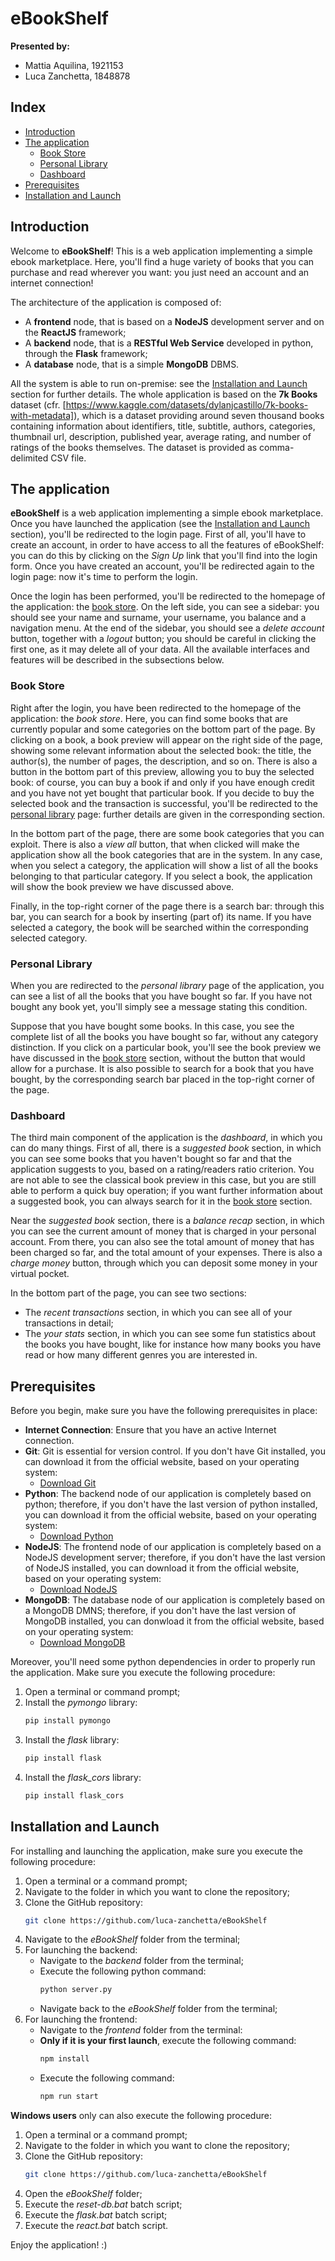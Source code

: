 # eBookShelf
**Presented by:**
- Mattia Aquilina, 1921153
- Luca Zanchetta, 1848878

## Index
- [Introduction](#introduction)
- [The application](#the-application)
  - [Book Store](#book-store)
  - [Personal Library](#personal-library)
  - [Dashboard](#dashboard)
- [Prerequisites](#prerequisites)
- [Installation and Launch](#installation-and-launch)

## Introduction

Welcome to **eBookShelf**! This is a web application implementing a simple ebook marketplace. Here, you'll find a huge variety of books that you can purchase and read wherever you want: you just need an account and an internet connection!

The architecture of the application is composed of:
- A **frontend** node, that is based on a **NodeJS** development server and on the **ReactJS** framework;
- A **backend** node, that is a **RESTful Web Service** developed in python, through the **Flask** framework;
- A **database** node, that is a simple **MongoDB** DBMS.

All the system is able to run on-premise: see the [Installation and Launch](#installation-and-launch) section for further details. The whole application is based on the **7k Books** dataset (cfr. [https://www.kaggle.com/datasets/dylanjcastillo/7k-books-with-metadata]), which is a dataset providing around seven thousand books containing information about identifiers, title, subtitle, authors, categories, thumbnail url, description, published year, average rating, and number of ratings of the books themselves. The dataset is provided as comma-delimited CSV file.

## The application
**eBookShelf** is a web application implementing a simple ebook marketplace. Once you have launched the application (see the [Installation and Launch](#installation-and-launch) section), you'll be redirected to the login page. First of all, you'll have to create an account, in order to have access to all the features of eBookShelf: you can do this by clicking on the *Sign Up* link that you'll find into the login form. Once you have created an account, you'll be redirected again to the login page: now it's time to perform the login.

Once the login has been performed, you'll be redirected to the homepage of the application: the [book store](#book-store). On the left side, you can see a sidebar: you should see your name and surname, your username, you balance and a navigation menu. At the end of the sidebar, you should see a *delete account* button, together with a *logout* button; you should be careful in clicking the first one, as it may delete all of your data. All the available interfaces and features will be described in the subsections below.

### Book Store
Right after the login, you have been redirected to the homepage of the application: the *book store*. Here, you can find some books that are currently popular and some categories on the bottom part of the page. By clicking on a book, a book preview will appear on the right side of the page, showing some relevant information about the selected book: the title, the author(s), the number of pages, the description, and so on. There is also a button in the bottom part of this preview, allowing you to buy the selected book: of course, you can buy a book if and only if you have enough credit and you have not yet bought that particular book. If you decide to buy the selected book and the transaction is successful, you'll be redirected to the [personal library](#personal-library) page: further details are given in the corresponding section. 

In the bottom part of the page, there are some book categories that you can exploit. There is also a *view all* button, that when clicked will make the application show all the book categories that are in the system. In any case, when you select a category, the application will show a list of all the books belonging to that particular category. If you select a book, the application will show the book preview we have discussed above. 

Finally, in the top-right corner of the page there is a search bar: through this bar, you can search for a book by inserting (part of) its name. If you have selected a category, the book will be searched within the corresponding selected category.

### Personal Library
When you are redirected to the *personal library* page of the application, you can see a list of all the books that you have bought so far. If you have not bought any book yet, you'll simply see a message stating this condition. 

Suppose that you have bought some books. In this case, you see the complete list of all the books you have bought so far, without any category distinction. If you click on a particular book, you'll see the book preview we have discussed in the [book store](#book-store) section, without the button that would allow for a purchase. It is also possible to search for a book that you have bought, by the corresponding search bar placed in the top-right corner of the page.

### Dashboard
The third main component of the application is the *dashboard*, in which you can do many things. First of all, there is a *suggested book* section, in which you can see some books that you haven't bought so far and that the application suggests to you, based on a rating/readers ratio criterion. You are not able to see the classical book preview in this case, but you are still able to perform a quick buy operation; if you want further information about a suggested book, you can always search for it in the [book store](#book-store) section.

Near the *suggested book* section, there is a *balance recap* section, in which you can see the current amount of money that is charged in your personal account. From there, you can also see the total amount of money that has been charged so far, and the total amount of your expenses. There is also a *charge money* button, through which you can deposit some money in your virtual pocket. 

In the bottom part of the page, you can see two sections:
- The *recent transactions* section, in which you can see all of your transactions in detail;
- The *your stats* section, in which you can see some fun statistics about the books you have bought, like for instance how many books you have read or how many different genres you are interested in.

## Prerequisites
Before you begin, make sure you have the following prerequisites in place:
- **Internet Connection**: Ensure that you have an active Internet connection.
- **Git**: Git is essential for version control. If you don't have Git installed, you can download it from the official website, based on your operating system:
  - [Download Git](https://git-scm.com/downloads)
- **Python**: The backend node of our application is completely based on python; therefore, if you don't have the last version of python installed, you can download it from the official website, based on your operating system:
  - [Download Python](https://www.python.org/)
- **NodeJS**: The frontend node of our application is completely based on a NodeJS development server; therefore, if you don't have the last version of NodeJS installed, you can download it from the official website, based on your operating system:
  - [Download NodeJS](https://nodejs.org/en)
- **MongoDB**: The database node of our application is completely based on a MongoDB DMNS; therefore, if you don't have the last version of MongoDB installed, you can donwload it from the official website, based on your operating system:
  - [Download MongoDB](https://www.mongodb.com/)

Moreover, you'll need some python dependencies in order to properly run the application. Make sure you execute the following procedure:
1. Open a terminal or command prompt;
2. Install the *pymongo* library:
   ```bash
   pip install pymongo
   ```
3. Install the *flask* library:
   ```bash
   pip install flask
   ```
5. Install the *flask_cors* library:
   ```bash
   pip install flask_cors
   ```

## Installation and Launch
For installing and launching the application, make sure you execute the following procedure:
1. Open a terminal or a command prompt;
2. Navigate to the folder in which you want to clone the repository;
3. Clone the GitHub repository:
   ```bash
   git clone https://github.com/luca-zanchetta/eBookShelf
   ```
4. Navigate to the *eBookShelf* folder from the terminal;
5. For launching the backend:
   - Navigate to the *backend* folder from the terminal;
   - Execute the following python command:
     ```bash
     python server.py
     ```
   - Navigate back to the *eBookShelf* folder from the terminal;
6. For launching the frontend:
   - Navigate to the *frontend* folder from the terminal:
   - **Only if it is your first launch**, execute the following command:
     ```bash
     npm install
     ```
   - Execute the following command:
     ```bash
     npm run start
     ```

**Windows users** only can also execute the following procedure:
1. Open a terminal or a command prompt;
2. Navigate to the folder in which you want to clone the repository;
3. Clone the GitHub repository:
   ```bash
   git clone https://github.com/luca-zanchetta/eBookShelf
   ```
4. Open the *eBookShelf* folder;
5. Execute the *reset-db.bat* batch script;
6. Execute the *flask.bat* batch script;
7. Execute the *react.bat* batch script.

Enjoy the application! :)
